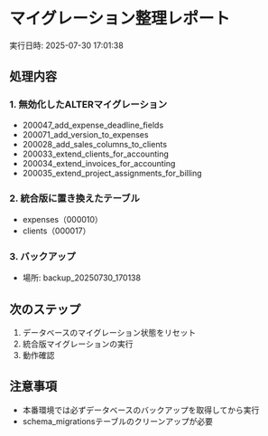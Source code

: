 # マイグレーション整理レポート

実行日時: 2025-07-30 17:01:38

## 処理内容

### 1. 無効化したALTERマイグレーション
- 200047_add_expense_deadline_fields
- 200071_add_version_to_expenses
- 200028_add_sales_columns_to_clients
- 200033_extend_clients_for_accounting
- 200034_extend_invoices_for_accounting
- 200035_extend_project_assignments_for_billing

### 2. 統合版に置き換えたテーブル
- expenses（000010）
- clients（000017）

### 3. バックアップ
- 場所: backup_20250730_170138

## 次のステップ
1. データベースのマイグレーション状態をリセット
2. 統合版マイグレーションの実行
3. 動作確認

## 注意事項
- 本番環境では必ずデータベースのバックアップを取得してから実行
- schema_migrationsテーブルのクリーンアップが必要
